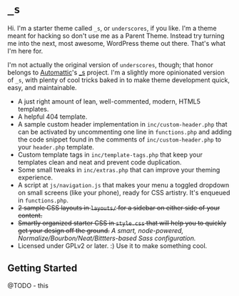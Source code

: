 `_s`
===

Hi. I'm a starter theme called `_s`, or `underscores`, if you like. I'm a theme meant for hacking so don't use me as a Parent Theme. Instead try turning me into the next, most awesome, WordPress theme out there. That's what I'm here for.

I'm not actually the original version of `underscores`, though; that honor belongs to [Automattic](http://github.com/automattic)'s [_s](http://github.com/automattic/_s) project. I'm a slightly more opinionated version of `_s`, with plenty of cool tricks baked in to make theme development quick, easy, and maintainable.

* A just right amount of lean, well-commented, modern, HTML5 templates.
* A helpful 404 template.
* A sample custom header implementation in `inc/custom-header.php` that can be activated by uncommenting one line in `functions.php` and adding the code snippet found in the comments of `inc/custom-header.php` to your `header.php` template.
* Custom template tags in `inc/template-tags.php` that keep your templates clean and neat and prevent code duplication.
* Some small tweaks in `inc/extras.php` that can improve your theming experience.
* A script at `js/navigation.js` that makes your menu a toggled dropdown on small screens (like your phone), ready for CSS artistry. It's enqueued in `functions.php`.
* ~~2 sample CSS layouts in `layouts/` for a sidebar on either side of your content.~~
* ~~Smartly organized starter CSS in `style.css` that will help you to quickly get your design off the ground.~~ _A smart, node-powered, Normalize/Bourbon/Neat/Bittters-based Sass configuration._
* Licensed under GPLv2 or later. :) Use it to make something cool.

Getting Started
---------------

@TODO - this
